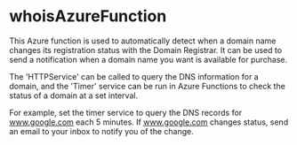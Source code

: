 # whoisAzureFunction

This Azure function is used to automatically detect when a domain name changes its registration status with the Domain Registrar. It can be used to send a notification when a domain name you want is available for purchase.

The 'HTTPService' can be called to query the DNS information for a domain, and the 'Timer' service can be run in Azure Functions to check the status of a domain at a set interval.

For example, set the timer service to query the DNS records for www.google.com each 5 minutes. If www.google.com changes status, send an email to your inbox to notify you of the change.
